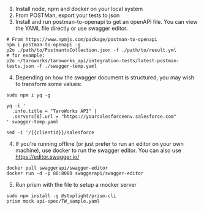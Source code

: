 1. Install node, npm and docker on your local system
2. From POSTMan, export your tests to json
3. Install and run postman-to-openapi to get an openAPI file. You can view the YAML file directly or use swagger editor.
```
# From https://www.npmjs.com/package/postman-to-openapi
npm i postman-to-openapi -g
p2o ./path/to/PostmantoCollection.json -f ./path/to/result.yml
# for example:
p2o ~/taroworks/taroworks_api/integration-tests/latest-postman-tests.json -f ./swagger-temp.yaml
```
4. Depending on how the swagger document is structured, you may wish to transform some values:
```
sudo npm i yq -g

yq -i '
  .info.title = "TaroWorks API" |
  .servers[0].url = "https://yoursalesforceenv.salesforce.com"
' swagger-temp.yaml

sed -i '/{{clientid}}/salesforce

```


4. If you're running offline (or just prefer to run an editor on your own machine), use docker to run the swagger editor. You can also use https://editor.swagger.io/
```
docker pull swaggerapi/swagger-editor
docker run -d -p 80:8080 swaggerapi/swagger-editor
```
5. Run prism with the file to setup a mocker server
```
sudo npm install -g @stoplight/prism-cli
prism mock api-spec/TW_sample.yaml

```